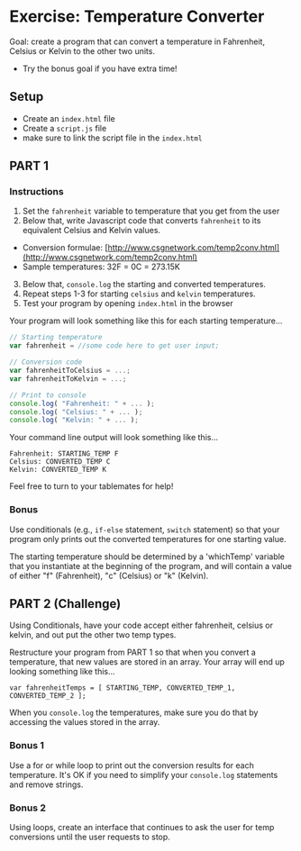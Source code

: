 # Exercise: Temperature Converter

Goal: create a program that can convert a temperature in Fahrenheit, Celsius or Kelvin to the other two units.
- Try the bonus goal if you have extra time!

## Setup

- Create an `index.html` file
- Create a `script.js` file
- make sure to link the script file in the `index.html`

## PART 1

### Instructions

1. Set the `fahrenheit` variable to temperature that you get from the user
2. Below that, write Javascript code that converts `fahrenheit` to its equivalent Celsius and Kelvin values.
  - Conversion formulae: [http://www.csgnetwork.com/temp2conv.html](http://www.csgnetwork.com/temp2conv.html)
  - Sample temperatures: 32F = 0C = 273.15K
3. Below that, `console.log` the starting and converted temperatures.
4. Repeat steps 1-3 for starting `celsius` and `kelvin` temperatures.
5. Test your program by opening `index.html` in the browser


Your program will look something like this for each starting temperature...

  ```javascript
  // Starting temperature
  var fahrenheit = //some code here to get user input;

  // Conversion code
  var fahrenheitToCelsius = ...;
  var fahrenheitToKelvin = ...;

  // Print to console
  console.log( "Fahrenheit: " + ... );
  console.log( "Celsius: " + ... );
  console.log( "Kelvin: " + ... );
  ```

Your command line output will look something like this...

  ```
  Fahrenheit: STARTING_TEMP F
  Celsius: CONVERTED_TEMP C
  Kelvin: CONVERTED_TEMP K
  ```

Feel free to turn to your tablemates for help!  

### Bonus

Use conditionals (e.g., `if-else` statement, `switch` statement) so that your program only prints out the converted temperatures for one starting value.  

The starting temperature should be determined by a 'whichTemp' variable that you instantiate at the beginning of the program, and will contain a value of either "f" (Fahrenheit), "c" (Celsius) or "k" (Kelvin).

## PART 2 (Challenge)
Using Conditionals, have your code accept either fahrenheit, celsius or kelvin, and out put the other two temp types.

Restructure your program from PART 1 so that when you convert a temperature, that new values are stored in an array. Your array will end up looking something like this...

  `var fahrenheitTemps = [ STARTING_TEMP, CONVERTED_TEMP_1, CONVERTED_TEMP_2 ];`


When you `console.log` the temperatures, make sure you do that by accessing the values stored in the array.  

### Bonus 1

Use a for or while loop to print out the conversion results for each temperature. It's OK if you need to simplify your `console.log` statements and remove strings.  

### Bonus 2

Using loops, create an interface that continues to ask the user for temp conversions until the user requests to stop.